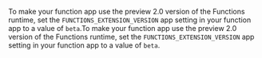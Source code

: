 
<span data-ttu-id="5e1a0-101">To make your function app use the preview 2.0 version of the Functions runtime, set the `FUNCTIONS_EXTENSION_VERSION` app setting in your function app to a value of `beta`.</span><span class="sxs-lookup"><span data-stu-id="5e1a0-101">To make your function app use the preview 2.0 version of the Functions runtime, set the `FUNCTIONS_EXTENSION_VERSION` app setting in your function app to a value of `beta`.</span></span>